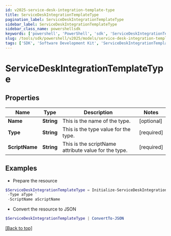 ```yaml
---
id: v2025-service-desk-integration-template-type
title: ServiceDeskIntegrationTemplateType
pagination_label: ServiceDeskIntegrationTemplateType
sidebar_label: ServiceDeskIntegrationTemplateType
sidebar_class_name: powershellsdk
keywords: ['powershell', 'PowerShell', 'sdk', 'ServiceDeskIntegrationTemplateType', 'V2025ServiceDeskIntegrationTemplateType'] 
slug: /tools/sdk/powershell/v2025/models/service-desk-integration-template-type
tags: ['SDK', 'Software Development Kit', 'ServiceDeskIntegrationTemplateType', 'V2025ServiceDeskIntegrationTemplateType']
---
```



# ServiceDeskIntegrationTemplateType

## Properties

Name | Type | Description | Notes
------------ | ------------- | ------------- | -------------
**Name** | **String** | This is the name of the type. | [optional] 
**Type** | **String** | This is the type value for the type. | [required]
**ScriptName** | **String** | This is the scriptName attribute value for the type. | [required]

## Examples

- Prepare the resource
```powershell
$ServiceDeskIntegrationTemplateType = Initialize-ServiceDeskIntegrationTemplateType  -Name aName `
 -Type aType `
 -ScriptName aScriptName
```

- Convert the resource to JSON
```powershell
$ServiceDeskIntegrationTemplateType | ConvertTo-JSON
```


[[Back to top]](#) 

